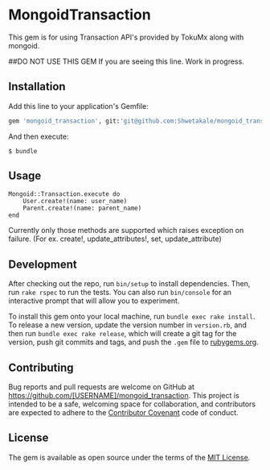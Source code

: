 # MongoidTransaction

This gem is for using Transaction API's provided by TokuMx along with mongoid.

##DO NOT USE THIS GEM If you are seeing this line. Work in progress.

## Installation


Add this line to your application's Gemfile:

```ruby
gem 'mongoid_transaction', git:'git@github.com:Shwetakale/mongoid_transaction.git'
```

And then execute:

    $ bundle

## Usage

    Mongoid::Transaction.execute do
        User.create!(name: user_name)
        Parent.create!(name: parent_name)
    end

Currently only those methods are supported which raises exception on failure. (For ex. create!, update_attributes!, set, update_attribute)

## Development

After checking out the repo, run `bin/setup` to install dependencies. Then, run `rake rspec` to run the tests. You can also run `bin/console` for an interactive prompt that will allow you to experiment.

To install this gem onto your local machine, run `bundle exec rake install`. To release a new version, update the version number in `version.rb`, and then run `bundle exec rake release`, which will create a git tag for the version, push git commits and tags, and push the `.gem` file to [rubygems.org](https://rubygems.org).

## Contributing

Bug reports and pull requests are welcome on GitHub at https://github.com/[USERNAME]/mongoid_transaction. This project is intended to be a safe, welcoming space for collaboration, and contributors are expected to adhere to the [Contributor Covenant](contributor-covenant.org) code of conduct.


## License

The gem is available as open source under the terms of the [MIT License](http://opensource.org/licenses/MIT).


